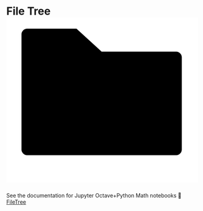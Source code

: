 # File Tree ![drawing](docs/_media/folder.png ':size=25:')
See the documentation for Jupyter Octave+Python Math notebooks :link: [FileTree](docs/Studies/Services/JupyterOctavePythonMath/SidebarMenu/FileTree.md) 